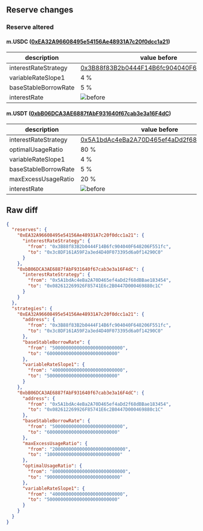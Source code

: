 ## Reserve changes

### Reserve altered

#### m.USDC ([0xEA32A96608495e54156Ae48931A7c20f0dcc1a21](https://explorer.metis.io/address/0xEA32A96608495e54156Ae48931A7c20f0dcc1a21))

| description | value before | value after |
| --- | --- | --- |
| interestRateStrategy | [0x3B88f83B2b0444F14B6fc904040F648206F551fc](https://explorer.metis.io/address/0x3B88f83B2b0444F14B6fc904040F648206F551fc) | [0x3c8DF161A59F2a3ed4D40F073395d6a0f14290C0](https://explorer.metis.io/address/0x3c8DF161A59F2a3ed4D40F073395d6a0f14290C0) |
| variableRateSlope1 | 4 % | 5 % |
| baseStableBorrowRate | 5 % | 6 % |
| interestRate | ![before](https://dash.onaave.com/api/static?variableRateSlope1=40000000000000000000000000&variableRateSlope2=600000000000000000000000000&optimalUsageRatio=900000000000000000000000000&baseVariableBorrowRate=0&maxVariableBorrowRate=undefined) | ![after](https://dash.onaave.com/api/static?variableRateSlope1=50000000000000000000000000&variableRateSlope2=600000000000000000000000000&optimalUsageRatio=900000000000000000000000000&baseVariableBorrowRate=0&maxVariableBorrowRate=undefined) |

#### m.USDT ([0xbB06DCA3AE6887fAbF931640f67cab3e3a16F4dC](https://explorer.metis.io/address/0xbB06DCA3AE6887fAbF931640f67cab3e3a16F4dC))

| description | value before | value after |
| --- | --- | --- |
| interestRateStrategy | [0x5A1bdAc4eBa2A70D465ef4aDd2f68dBBae183454](https://explorer.metis.io/address/0x5A1bdAc4eBa2A70D465ef4aDd2f68dBBae183454) | [0x082612269926F85741E6c2B0447D000469880c1C](https://explorer.metis.io/address/0x082612269926F85741E6c2B0447D000469880c1C) |
| optimalUsageRatio | 80 % | 90 % |
| variableRateSlope1 | 4 % | 5 % |
| baseStableBorrowRate | 5 % | 6 % |
| maxExcessUsageRatio | 20 % | 10 % |
| interestRate | ![before](https://dash.onaave.com/api/static?variableRateSlope1=40000000000000000000000000&variableRateSlope2=750000000000000000000000000&optimalUsageRatio=800000000000000000000000000&baseVariableBorrowRate=0&maxVariableBorrowRate=undefined) | ![after](https://dash.onaave.com/api/static?variableRateSlope1=50000000000000000000000000&variableRateSlope2=750000000000000000000000000&optimalUsageRatio=900000000000000000000000000&baseVariableBorrowRate=0&maxVariableBorrowRate=undefined) |

## Raw diff

```json
{
  "reserves": {
    "0xEA32A96608495e54156Ae48931A7c20f0dcc1a21": {
      "interestRateStrategy": {
        "from": "0x3B88f83B2b0444F14B6fc904040F648206F551fc",
        "to": "0x3c8DF161A59F2a3ed4D40F073395d6a0f14290C0"
      }
    },
    "0xbB06DCA3AE6887fAbF931640f67cab3e3a16F4dC": {
      "interestRateStrategy": {
        "from": "0x5A1bdAc4eBa2A70D465ef4aDd2f68dBBae183454",
        "to": "0x082612269926F85741E6c2B0447D000469880c1C"
      }
    }
  },
  "strategies": {
    "0xEA32A96608495e54156Ae48931A7c20f0dcc1a21": {
      "address": {
        "from": "0x3B88f83B2b0444F14B6fc904040F648206F551fc",
        "to": "0x3c8DF161A59F2a3ed4D40F073395d6a0f14290C0"
      },
      "baseStableBorrowRate": {
        "from": "50000000000000000000000000",
        "to": "60000000000000000000000000"
      },
      "variableRateSlope1": {
        "from": "40000000000000000000000000",
        "to": "50000000000000000000000000"
      }
    },
    "0xbB06DCA3AE6887fAbF931640f67cab3e3a16F4dC": {
      "address": {
        "from": "0x5A1bdAc4eBa2A70D465ef4aDd2f68dBBae183454",
        "to": "0x082612269926F85741E6c2B0447D000469880c1C"
      },
      "baseStableBorrowRate": {
        "from": "50000000000000000000000000",
        "to": "60000000000000000000000000"
      },
      "maxExcessUsageRatio": {
        "from": "200000000000000000000000000",
        "to": "100000000000000000000000000"
      },
      "optimalUsageRatio": {
        "from": "800000000000000000000000000",
        "to": "900000000000000000000000000"
      },
      "variableRateSlope1": {
        "from": "40000000000000000000000000",
        "to": "50000000000000000000000000"
      }
    }
  }
}
```